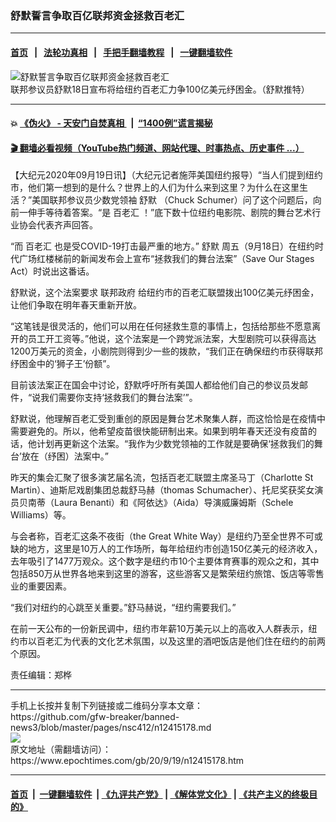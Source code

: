 ### 舒默誓言争取百亿联邦资金拯救百老汇
------------------------

#### [首页](https://github.com/gfw-breaker/banned-news3/blob/master/README.md) &nbsp;&nbsp;|&nbsp;&nbsp; [法轮功真相](https://github.com/begood0513/basic/blob/master/README.md)  &nbsp;&nbsp;|&nbsp;&nbsp; [手把手翻墙教程](https://github.com/gfw-breaker/guides/wiki)  &nbsp;&nbsp;|&nbsp;&nbsp; [一键翻墙软件](https://github.com/gfw-breaker/nogfw/blob/master/README.md)  



<div><img alt="舒默誓言争取百亿联邦资金拯救百老汇" class="attachment-djy_600_400 size-djy_600_400 wp-post-image" src="https://i.epochtimes.com/assets/uploads/2020/09/5e753b9c3171c48da469815c35f4d7e7-600x400.jpeg"/>
<div class="caption">
 联邦参议员舒默18日宣布将给纽约百老汇力争100亿美元纾困金。（舒默推特）
</div></div><hr/>

#### 💥 [《伪火》 - 天安门自焚真相 ](http://158.247.195.190:10000/videos/blog/weihuo.html)&nbsp; |&nbsp; [“1400例”谎言揭秘  ](http://158.247.195.190:10000/videos/blog/jiexi1400.html)

#### [ 🎬  翻墙必看视频（YouTube热门频道、网站代理、时事热点、历史事件 ...）](https://github.com/gfw-breaker/links/blob/master/banned.md)

<div><p>
 【大纪元2020年09月19日讯】（大纪元记者施萍美国纽约报导）“当人们提到纽约市，他们第一想到的是什么？世界上的人们为什么来到这里？为什么在这里生活？”美国联邦参议员少数党领袖
 <ok href="https://www.epochtimes.com/gb/tag/%E8%88%92%E9%BB%98.html">
  舒默
 </ok>
 （Chuck Schumer）问了这个问题后，向前一伸手等待着答案。“是
 <ok href="https://www.epochtimes.com/gb/tag/%E7%99%BE%E8%80%81%E6%B1%87.html">
  百老汇
 </ok>
 ！”底下数十位纽约电影院、剧院的舞台艺术行业协会代表齐声回答。
</p>
<p>
 “而
 <ok href="https://www.epochtimes.com/gb/tag/%E7%99%BE%E8%80%81%E6%B1%87.html">
  百老汇
 </ok>
 也是受COVID-19打击最严重的地方。”
 <ok href="https://www.epochtimes.com/gb/tag/%E8%88%92%E9%BB%98.html">
  舒默
 </ok>
 周五（9月18日）在纽约时代广场红楼梯前的新闻发布会上宣布“拯救我们的舞台法案”（Save Our Stages Act）时说出这番话。
</p>
<p>
 舒默说，这个法案要求
 <ok href="https://www.epochtimes.com/gb/tag/%E8%81%94%E9%82%A6%E6%94%BF%E5%BA%9C.html">
  联邦政府
 </ok>
 给纽约市的百老汇联盟拨出100亿美元纾困金，让他们争取在明年春天重新开放。
</p>
<p>
 “这笔钱是很灵活的，他们可以用在任何拯救生意的事情上，包括给那些不愿意离开的员工开工资等。”他说，这个法案是一个跨党派法案，大型剧院可以获得高达1200万美元的资金，小剧院则得到少一些的拨款，“我们正在确保纽约市获得联邦纾困金中的‘狮子王’份额”。
</p>
<p>
 目前该法案正在国会中讨论，舒默呼吁所有美国人都给他们自己的参议员发邮件，“说我们需要你支持‘拯救我们的舞台法案’”。
</p>
<p>
 舒默说，他理解百老汇受到重创的原因是舞台艺术聚集人群，而这恰恰是在疫情中需要避免的。所以，他希望疫苗很快能研制出来。如果到明年春天还没有疫苗的话，他计划再更新这个法案。“我作为少数党领袖的工作就是要确保‘拯救我们的舞台’放在（纾困）法案中。”
</p>
<p>
 昨天的集会汇聚了很多演艺届名流，包括百老汇联盟主席圣马丁（Charlotte St Martin）、迪斯尼戏剧集团总裁舒马赫（thomas Schumacher）、托尼奖获奖女演员贝南蒂（Laura Benanti）和《阿依达》（Aida）导演威廉姆斯（Schele Williams）等。
</p>
<p>
 与会者称，百老汇这条不夜街（the Great White Way）是纽约乃至全世界不可或缺的地方，这里是10万人的工作场所，每年给纽约市创造150亿美元的经济收入，去年吸引了1477万观众。这个数字是纽约市10个主要体育赛事的观众之和，其中包括850万从世界各地来到这里的游客，这些游客又是繁荣纽约旅馆、饭店等零售业的重要因素。
</p>
<p>
 “我们对纽约的心跳至关重要。”舒马赫说，“纽约需要我们。”
</p>
<p>
 在前一天公布的一份新民调中，纽约市年薪10万美元以上的高收入人群表示，纽约市以百老汇为代表的文化艺术氛围，以及这里的酒吧饭店是他们住在纽约的前两个原因。
</p>
<p>
 责任编辑：郑桦
</p>
</div>
<hr/>
手机上长按并复制下列链接或二维码分享本文章：<br/>
https://github.com/gfw-breaker/banned-news3/blob/master/pages/nsc412/n12415178.md <br/>
<a href='https://github.com/gfw-breaker/banned-news3/blob/master/pages/nsc412/n12415178.md'><img src='https://github.com/gfw-breaker/banned-news3/blob/master/pages/nsc412/n12415178.md.png'/></a> <br/>
原文地址（需翻墙访问）：https://www.epochtimes.com/gb/20/9/19/n12415178.htm


------------------------
#### [首页](https://github.com/gfw-breaker/banned-news3/blob/master/README.md) &nbsp;|&nbsp; [一键翻墙软件](https://github.com/gfw-breaker/nogfw/blob/master/README.md) &nbsp;| [《九评共产党》](https://github.com/gfw-breaker/9ping.md/blob/master/README.md#九评之一评共产党是什么) | [《解体党文化》](https://github.com/gfw-breaker/jtdwh.md/blob/master/README.md) | [《共产主义的终极目的》](https://github.com/gfw-breaker/gczydzjmd.md/blob/master/README.md)


<img src='http://gfw-breaker.win/banned-news3/pages/nsc412/n12415178.md' width='0px' height='0px'/>